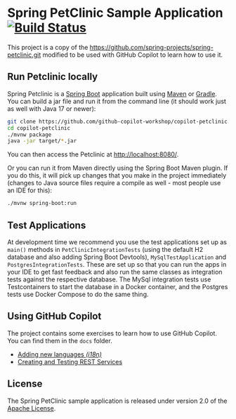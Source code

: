# Spring PetClinic Sample Application [![Build Status](https://github.com/spring-projects/spring-petclinic/actions/workflows/maven-build.yml/badge.svg)](https://github.com/spring-projects/spring-petclinic/actions/workflows/maven-build.yml)

This project is a copy of the https://github.com/spring-projects/spring-petclinic.git modified to be used with GitHub Copilot to learn how to use it.



## Run Petclinic locally

Spring Petclinic is a [Spring Boot](https://spring.io/guides/gs/spring-boot) application built using [Maven](https://spring.io/guides/gs/maven/) or [Gradle](https://spring.io/guides/gs/gradle/). You can build a jar file and run it from the command line (it should work just as well with Java 17 or newer):

```bash
git clone https://github.com/github-copilot-workshop/copilot-petclinic.git
cd copilot-petclinic
./mvnw package
java -jar target/*.jar
```

You can then access the Petclinic at <http://localhost:8080/>.

Or you can run it from Maven directly using the Spring Boot Maven plugin. If you do this, it will pick up changes that you make in the project immediately (changes to Java source files require a compile as well - most people use an IDE for this):

```bash
./mvnw spring-boot:run
```


## Test Applications

At development time we recommend you use the test applications set up as `main()` methods in `PetClinicIntegrationTests` (using the default H2 database and also adding Spring Boot Devtools), `MySqlTestApplication` and `PostgresIntegrationTests`. These are set up so that you can run the apps in your IDE to get fast feedback and also run the same classes as integration tests against the respective database. The MySql integration tests use Testcontainers to start the database in a Docker container, and the Postgres tests use Docker Compose to do the same thing.

## Using GitHub Copilot

The project contains some exercises to learn how to use GitHub Copilot. You can find them in the `docs` folder.

- [Adding new languages _(i18n)_](docs/001-internationalization.md)
- [Creating and Testing REST Services](docs/002-building-a-rest-api.md)


## License

The Spring PetClinic sample application is released under version 2.0 of the [Apache License](https://www.apache.org/licenses/LICENSE-2.0).
